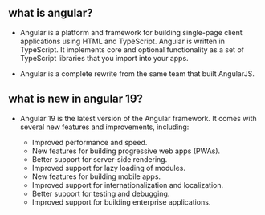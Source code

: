 ## what is angular?

- Angular is a platform and framework for building single-page client applications using HTML and TypeScript. Angular is written in TypeScript. It implements core and optional functionality as a set of TypeScript libraries that you import into your apps.

- Angular is a complete rewrite from the same team that built AngularJS.

## what is new in angular 19?

- Angular 19 is the latest version of the Angular framework. It comes with several new features and improvements, including:

  - Improved performance and speed.
  - New features for building progressive web apps (PWAs).
  - Better support for server-side rendering.
  - Improved support for lazy loading of modules.
  - New features for building mobile apps.
  - Improved support for internationalization and localization.
  - Better support for testing and debugging.
  - Improved support for building enterprise applications.
